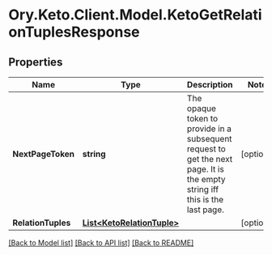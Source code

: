 # Ory.Keto.Client.Model.KetoGetRelationTuplesResponse

## Properties

Name | Type | Description | Notes
------------ | ------------- | ------------- | -------------
**NextPageToken** | **string** | The opaque token to provide in a subsequent request to get the next page. It is the empty string iff this is the last page. | [optional] 
**RelationTuples** | [**List&lt;KetoRelationTuple&gt;**](KetoRelationTuple.md) |  | [optional] 

[[Back to Model list]](../README.md#documentation-for-models) [[Back to API list]](../README.md#documentation-for-api-endpoints) [[Back to README]](../README.md)

